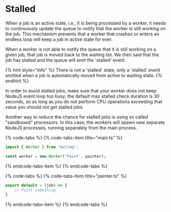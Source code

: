 # Stalled

When a job is an active state, i.e., it is being processed by a worker, it needs to continuously update the queue to notify that the worker is still working on the job. This mechanism prevents that a worker that crashes or enters an endless loop will keep a job in active state for ever.

When a worker is not able to notify the queue that it is still working on a given job, that job is moved back to the waiting list. We then said that the job has stalled and the queue will emit the 'stalled' event.

{% hint style="info" %}
There is not a 'stalled' state, only a 'stalled' event emitted when a job is automatically moved from active to waiting state.
{% endhint %}

In order to avoid stalled jobs, make sure that your worker does not keep NodeJS event loop too busy, the default max stalled check duration is 30 seconds, so as long as you do not perform CPU operations exceeding that value you should not get stalled jobs.

Another way to reduce the chance for stalled jobs is using so called "sandboxed" processors. In this case, the workers will spawn new separate NodeJS processes, running separately from the main process.

{% code-tabs %}
{% code-tabs-item title="main.ts" %}
```typescript
import { Worker } from 'bullmq';

const worker = new Worker('Paint', painter);

```
{% endcode-tabs-item %}
{% endcode-tabs %}

{% code-tabs %}
{% code-tabs-item title="painter.ts" %}
```typescript
export default = (job) => {
    // Paint something
}
```
{% endcode-tabs-item %}
{% endcode-tabs %}

